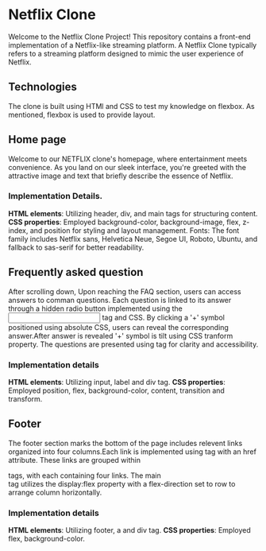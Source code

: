 # Netflix Clone

Welcome to the Netflix Clone Project! This repository contains a front-end implementation of a Netflix-like streaming platform.
A Netflix Clone typically refers to a streaming platform designed to mimic the user experience of Netflix.

## Technologies
The clone is built using HTMl and CSS to test my knowledge on flexbox. As mentioned, flexbox is used to provide layout.

## Home page
Welcome to our NETFLIX clone's homepage, where entertainment meets convenience. As you land on our sleek interface, you're greeted with the attractive image and text that briefly describe the essence of Netflix.
### Implementation Details.
**HTML elements**: Utilizing header, div, and main tags for structuring content.
**CSS properties**: Employed background-color, background-image, flex, z-index, and position for styling and layout management.
Fonts: The font family includes Netflix sans, Helvetica Neue, Segoe UI, Roboto, Ubuntu, and fallback to sas-serif for better readability.

## Frequently asked question
After scrolling down, Upon reaching the FAQ section, users can access answers to comman questions. Each question is linked to its answer through a hidden radio button implemented using the <input> tag and CSS. By clicking a '+' symbol positioned using absolute CSS, users can reveal the corresponding answer.After answer is revealed '+' symbol is tilt using CSS tranform property. The questions are presented using <label> tag for clarity and accessibility.
### Implementation details
**HTML elements**: Utilizing input, label and div tag.
**CSS properties**: Employed position, flex, background-color, content, transition and transform.


## Footer
The footer section marks the bottom of the page includes relevent links organized into four columns.Each link is implemented using <a> tag with an href attribute. These links are grouped within <div> tags, with 
 each containing four links. The main <div> tag utilizes the display:flex property with a flex-direction set to row to arrange column horizontally.
### Implementation details
**HTML elements**: Utilizing footer, a and div tag.
**CSS properties**: Employed flex, background-color.


